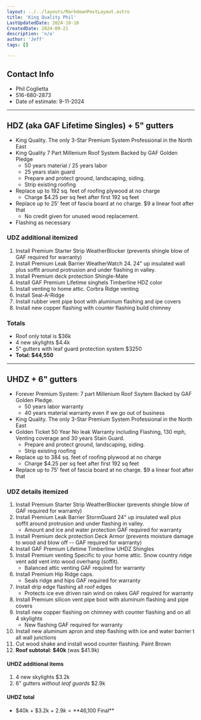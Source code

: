 ```yaml
---
layout: ../../layouts/MarkdownPostLayout.astro
title: 'King Quality Phil'
LastUpdatedDate: 2024-10-10
CreatedDate: 2024-09-21
description: 'n/a'
author: 'Jeff'
tags: []

---
```


## Contact Info
* Phil Coglietta
* 516-680-2873
* Date of estimate: 9-11-2024

***

## HDZ (aka GAF Lifetime Singles) + 5" gutters
* King Quality. The only 3-Star Premium System Professional in the North East
* King Quality 7 Part Millenium Roof System Backed by GAF Golden Pledge
	* 50 years material / 25 years labor
	* 25 years stain guard
	* Prepare and protect ground, landscaping, siding.
	* Strip existing roofing
* Replace up to 192 sq. feet of roofing plywood at no charge
	* Charge $4.25 per sq feet after first 192 sq feet
* Replace up to 25' feet of fascia board at no charge. $9 a linear foot after that
	* No credit given for unused wood replacement.
* Flashing as necessary
### UDZ additional itemized
1. Install Premium Starter Strip WeatherBlocker (prevents shingle blow of GAF required for warranty)
1. Install Premium Leak Barrier WeatherWatch 24. 24" up insulated wall plus soffit around protrusion and under flashing in valley.
1. Install Premium deck protection Shingle-Mate
1. Install GAF Premium Lifetime singhels Timberline HDZ color
1. Install venting to home attic. Corbra Ridge venting
1. Install Seal-A-Ridge
1. Install rubber vent pipe boot with aluminum flashing and ipe covers
1. Install new copper flashing with counter flashing build chimney

### Totals
* Roof only total is $36k
* 4 new skylights $4.4k
* 5" gutters with leaf guard protection system $3250
* **Total: $44,550**

***

## UHDZ + 6" gutters
* Forever Premium System: 7 part Millenium Roof Ssytem Backed by GAF Golden Pledge.
	* 50 years labor warranty
	* 40 years material warranty even if we go out of business
* King Quality. The only 3-Star Premium System Professional in the North East
* Golden Ticket 50 Year No leak Warranty including Flashing, 130 mph, Venting coverage and 30 years Stain Guard.
	* Prepare and protect ground, landscaping, siding.
	* Strip existing roofing
* Replace up to 384 sq. feet of roofing plywood at no charge
	* Charge $4.25 per sq feet after first 192 sq feet
* Replace up to 75' feet of fascia board at no charge. $9 a linear foot after that

### UDZ details itemized
1. Install Premium Starter Strip WeatherBlocker (prevents shingle blow of GAF required for warranty)
1. Install Premium Leak Barrier StormGuard 24" up insulated wall plus soffit around protrusion and under flashing in valley.
	* Amount and ice and water protection GAF required for warranty
1. Install Premium deck protection Deck Armor (prevents moisture damage to wood and blow off -- GAF required for warranty)
1. Install GAF Premium Lifetime Timberlinw UHDZ Shingles
1. Install Premium venting Specific to your home attic. Snow country ridge vent add vent into wood overhang (soffit). 
	* Balanced attic venting GAF required for warranty
1. Install Premium Hip Ridge caps. 
	* Seals ridge and hips GAF required for warranty
1. Install drip edge flashing all roof edges
	* Protects ice eve driven rain wind on rakes GAF required for warranty
1. Install Premium silicon vent pipe boot with aluminum flashing and pipe covers
1. Install new copper flashing on chimney with counter flashing and on all 4 skylights
	* New flashing GAF required for warranty
1. Install new aluminum apron and step flashing with ice and water barrier t all wall junctions
1. Cut wood shake and install wood counter flashing. Paint Brown
1. **Roof subtotal: $40k** (was $41.9k)

#### UHDZ additional items
1. 4 new skylights $3.2k
1. 6" gutters *without leaf guards* $2.9k

#### UHDZ total
* $40k + $3.2k + $2.9k = **$46,100 Final**
	

